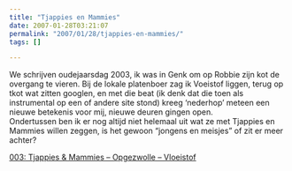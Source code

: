 ```yaml
---
title: "Tjappies en Mammies"
date: 2007-01-28T03:21:07
permalink: "2007/01/28/tjappies-en-mammies/"
tags: []

---
```

We schrijven oudejaarsdag 2003, ik was in Genk om op Robbie zijn kot de overgang te vieren. Bij de lokale platenboer zag ik Voeistof liggen, terug op tkot wat zitten googlen, en met die beat (ik denk dat die toen als instrumental op een of andere site stond) kreeg ‘nederhop’ meteen een nieuwe betekenis voor mij, nieuwe deuren gingen open.  
Ondertussen ben ik er nog altijd niet helemaal uit wat ze met Tjappies en Mammies willen zeggen, is het gewoon “jongens en meisjes” of zit er meer achter?

[003: Tjappies & Mammies – Opgezwolle – Vloeistof](http://phobos.apple.com/WebObjects/MZStore.woa/wa/viewAlbum?playlistId=68239685&s=143446&i=68238775 "http://phobos.apple.com/WebObjects/MZStore.woa/wa/viewAlbum?playlistId=68239685&s=143446&i=68238775")
